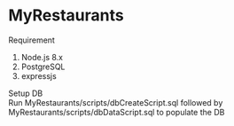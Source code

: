 # MyRestaurants  
  
Requirement  
  
1) Node.js 8.x  
2) PostgreSQL 
3) expressjs  
  
  
Setup DB  
Run MyRestaurants/scripts/dbCreateScript.sql followed by MyRestaurants/scripts/dbDataScript.sql to populate the DB  
